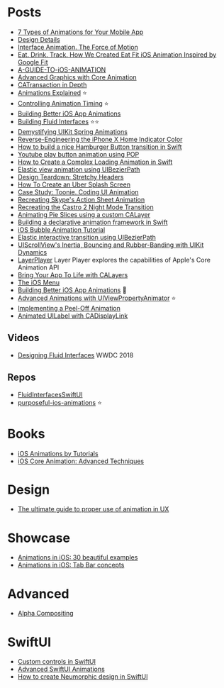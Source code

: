 Posts
==

- [7 Types of Animations for Your Mobile App](https://yalantis.com/blog/-seven-types-of-animations-for-mobile-apps/)
- [Design Details](http://www.brianlovin.com/design-details/)
- [Interface Animation. The Force of Motion](http://tubikstudio.com/interface-animation-the-force-of-motion/)
- [Eat. Drink. Track. How We Created Eat Fit iOS Animation Inspired by Google Fit](https://yalantis.com/blog/eat-drink-track-how-we-created-eat-fit-animation-inspired-by-google-fit/)
- [A-GUIDE-TO-iOS-ANIMATION](https://github.com/KittenYang/A-GUIDE-TO-iOS-ANIMATION)
- [Advanced Graphics with Core Animation](https://realm.io/news/tryswift-tim-oliver-advanced-graphics-with-core-animation/)
- [CATransaction in Depth](http://calayer.com/core-animation/2016/05/17/catransaction-in-depth.html)
- [Animations Explained](https://www.objc.io/issues/12-animations/animations-explained/) :star:
- [Controlling Animation Timing](http://ronnqvi.st/controlling-animation-timing/) :star:
- [Building Better iOS App Animations](https://medium.com/swiftkickmobile/building-better-ios-app-animations-swift-uiviewpropertyanimator-ca05728b1fa4)
- [Building Fluid Interfaces](https://medium.com/@nathangitter/building-fluid-interfaces-ios-swift-9732bb934bf5) :star::star:
- [Demystifying UIKit Spring Animations](https://medium.com/ios-os-x-development/demystifying-uikit-spring-animations-2bb868446773)
- [Reverse-Engineering the iPhone X Home Indicator Color](https://medium.freecodecamp.org/reverse-engineering-the-iphone-x-home-indicator-color-a4c112f84d34)
- [How to build a nice Hamburger Button transition in Swift](http://robb.is/working-on/a-hamburger-button-transition/)
- [Youtube play button animation using POP](http://iostuts.io/2015/09/29/youtube-play-button-animation-using-pop/)
- [How to Create a Complex Loading Animation in Swift](https://www.raywenderlich.com/102590/how-to-create-a-complex-loading-animation-in-swift)
- [Elastic view animation using UIBezierPath](https://medium.com/@gontovnik/elastic-view-animation-or-how-i-built-dgelasticpulltorefresh-269a3ba8636e)
- [Design Teardown: Stretchy Headers](http://blog.matthewcheok.com/design-teardown-stretchy-headers/)
- [How To Create an Uber Splash Screen](https://www.raywenderlich.com/133224/how-to-create-an-uber-splash-screen)
- [Case Study: Toonie. Coding UI Animation](https://uxplanet.org/case-study-toonie-coding-ui-animation-68a10323ec0a#.jnyzotgwq)
- [Recreating Skype's Action Sheet Animation](http://holko.pl/2014/06/26/recreating-skypes-action-sheet-animation/)
- [Recreating the Castro 2 Night Mode Transition](http://ndersson.me/post/recreating_the_castro_2_night_mode_transition/)
- [Animating Pie Slices using a custom CALayer](https://blog.pixelingene.com/2012/02/animating-pie-slices-using-a-custom-calayer/)
- [Building a declarative animation framework in Swift](https://www.swiftbysundell.com/posts/building-a-declarative-animation-framework-in-swift-part-1)
- [iOS Bubble Animation Tutorial](http://www.jackrabbitmobile.com/design/ios-bubble-animation-tutorial/)
- [Elastic interactive transition using UIBezierPath](http://yannickloriot.com/2015/12/elastic-interactive-transition-using-uibezierpath/)
- [UIScrollView's Inertia, Bouncing and Rubber-Banding with UIKit Dynamics](http://holko.pl/2014/07/06/inertia-bouncing-rubber-banding-uikit-dynamics/)
- [LayerPlayer](https://github.com/scotteg/LayerPlayer) Layer Player explores the capabilities of Apple's Core Animation API
- [Bring Your App To Life with CALayers](https://realm.io/news/altconf-stephen-barnes-bring-your-app-to-life-calayer/)
- [The iOS Menu](https://codea.io/blog/the-ios-menu/)
- [Building Better iOS App Animations](http://www.swiftkickmobile.com/building-better-app-animations-swift-uiviewpropertyanimator/) :rocket:
- [Advanced Animations with UIViewPropertyAnimator](https://www.appcoda.com/interactive-animation-uiviewpropertyanimator/) :star:
- [Implementing a Peel-Off Animation](https://robb.is/working-on/a-peel-off-animation)
- [Animated UILabel with CADisplayLink](https://medium.com/@duwei199714/animated-uilabel-with-cadisplaylink-9a761d693ca5)

## Videos

- [Designing Fluid Interfaces](https://developer.apple.com/videos/play/wwdc2018/803/) WWDC 2018

## Repos

- [FluidInterfacesSwiftUI](https://github.com/FradSer/FluidInterfacesSwiftUI)
- [purposeful-ios-animations](https://github.com/GetStream/purposeful-ios-animations) ⭐

Books
==

- [iOS Animations by Tutorials](https://www.raywenderlich.com/store/ios-animations-by-tutorials)
- [iOS Core Animation: Advanced Techniques](https://www.amazon.com/iOS-Core-Animation-Advanced-Techniques-ebook/dp/B00EHJCORC)

Design
==

- [The ultimate guide to proper use of animation in UX](https://uxdesign.cc/the-ultimate-guide-to-proper-use-of-animation-in-ux-10bd98614fa9)
 
 Showcase
 ==
 
 - [Animations in iOS: 30 beautiful examples](https://medium.com/flawless-app-stories/animations-in-ios-30-beautiful-examples-80cb2663c559)
- [Animations in iOS: Tab Bar concepts](https://medium.com/flawless-app-stories/animations-in-ios-tab-bar-concepts-e1fd73ddac67)

Advanced
==

- [Alpha Compositing](https://ciechanow.ski/alpha-compositing/)

# SwiftUI

- [Custom controls in SwiftUI](https://izakpavel.github.io/development/2019/11/28/creating-custom-views-in-swiftui.html)
- [Advanced SwiftUI Animations](https://swiftui-lab.com/category/animations/)
- [How to create Neumorphic design in SwiftUI](https://sarunw.com/posts/how-to-create-neomorphism-design-in-swiftui/)
